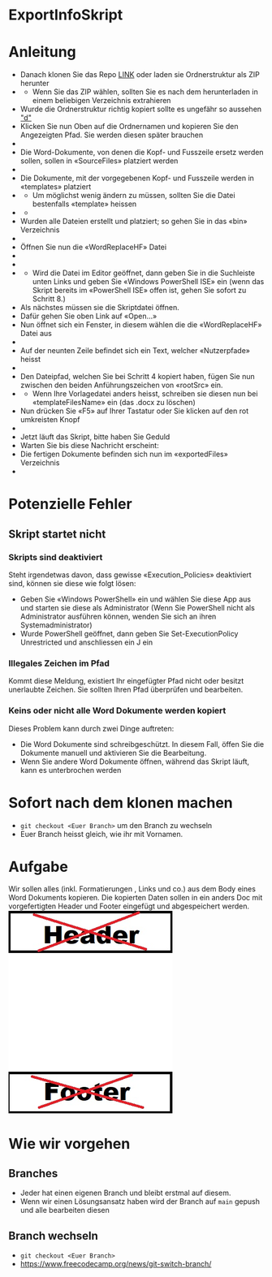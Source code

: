 # ExportInfoSkript

# Anleitung
- Danach klonen Sie das Repo [LINK](https://github.com/Egomann88/ExportInfoScript "LINK") oder laden sie Ordnerstruktur als ZIP herunter
- - Wenn Sie das ZIP wählen, sollten Sie es nach dem herunterladen in einem beliebigen Verzeichnis extrahieren
- Wurde die Ordnerstruktur richtig kopiert sollte es ungefähr so aussehen
["d"](./assets/pic1.jpg)
- Klicken Sie nun Oben auf die Ordnernamen und kopieren Sie den Angezeigten Pfad. Sie werden diesen später brauchen
- [](./assets/pic2.jpg)
- Die Word-Dokumente, von denen die Kopf- und Fusszeile ersetz werden sollen, sollen in «SourceFiles» platziert werden
- [](./assets/pic3.jpg)
- Die Dokumente, mit der vorgegebenen Kopf- und Fusszeile werden in «templates» platziert
- - Um möglichst wenig ändern zu müssen, sollten Sie die Datei bestenfalls «template» heissen
- - [](./assets/pic4.jpg)
- Wurden alle Dateien erstellt und platziert; so gehen Sie in das «bin» Verzeichnis
- [](./assets/pic5.jpg)
- Öffnen Sie nun die «WordReplaceHF» Datei
- [](./assets/pic6.jpg)
- [](./assets/pic7.jpg)
- - Wird die Datei im Editor geöffnet, dann geben Sie in die Suchleiste unten Links und geben Sie «Windows PowerShell ISE» ein (wenn das Skript bereits im «PowerShell ISE» offen ist, gehen Sie sofort zu Schritt 8.)
- Als nächstes müssen sie die Skriptdatei öffnen.
- Dafür gehen Sie oben Link auf «Open…»
- Nun öffnet sich ein Fenster, in diesem wählen die die «WordReplaceHF» Datei aus
- [](./assets/pic8.jpg)
- Auf der neunten Zeile befindet sich ein Text, welcher «Nutzerpfade» heisst
- [](./assets/pic9.jpg)
-  Den Dateipfad, welchen Sie bei Schritt 4 kopiert haben, fügen Sie nun zwischen den beiden Anführungszeichen von «rootSrc» ein.
-  - Wenn Ihre Vorlagedatei anders heisst, schreiben sie diesen nun bei «templateFilesName» ein (das .docx zu löschen)
- Nun drücken Sie «F5» auf Ihrer Tastatur oder Sie klicken auf den rot umkreisten Knopf
- [](./assets/pic10.jpg)
- Jetzt läuft das Skript, bitte haben Sie Geduld
- Warten Sie bis diese Nachricht erscheint: [](./assets/pic11.jpg)
- Die fertigen Dokumente befinden sich nun im «exportedFiles» Verzeichnis
- [](./assets/pic12.jpg)
# Potenzielle Fehler
## Skript startet nicht
### Skripts sind deaktiviert
Steht irgendetwas davon, dass gewisse «Execution_Policies» deaktiviert sind, können sie diese wie folgt lösen:
- Geben Sie «Windows PowerShell» ein und wählen Sie diese App aus und starten sie diese als Administrator (Wenn Sie PowerShell nicht als Administrator ausführen können, wenden Sie sich an ihren Systemadministrator)
- Wurde PowerShell geöffnet, dann geben Sie Set-ExecutionPolicy Unrestricted und anschliessen ein J ein
[](./assets/pic13.jpg)

### Illegales Zeichen im Pfad
Kommt diese Meldung, existiert Ihr eingefügter Pfad nicht oder besitzt unerlaubte Zeichen.
Sie sollten Ihren Pfad überprüfen und bearbeiten.
[](./assets/pic14.jpg)


### Keins oder nicht alle Word Dokumente werden kopiert
Dieses Problem kann durch zwei Dinge auftreten:
- Die Word Dokumente sind schreibgeschützt. In diesem Fall, öffen Sie die Dokumente manuell und aktivieren Sie die Bearbeitung.
- Wenn Sie andere Word Dokumente öffnen, während das Skript läuft, kann es unterbrochen werden



# Sofort nach dem klonen machen
- `git checkout <Euer Branch>` um den Branch zu wechseln
- Euer Branch heisst gleich, wie ihr mit Vornamen.

# Aufgabe
Wir sollen alles (inkl. Formatierungen , Links und co.) aus dem Body eines Word Dokuments kopieren.
Die kopierten Daten sollen in ein anders Doc mit vorgefertigten Header und Footer eingefügt und abgespeichert werden.
![strukturSkizze](./assets/strukturSkizze.jpg)

# Wie wir vorgehen
## Branches
- Jeder hat einen eigenen Branch und bleibt erstmal auf diesem.
- Wenn wir einen Lösungsansatz haben wird der Branch auf `main` gepush und alle bearbeiten diesen

## Branch wechseln
- `git checkout <Euer Branch>`
- https://www.freecodecamp.org/news/git-switch-branch/
